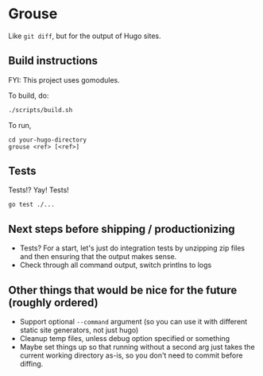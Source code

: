 # Grouse

Like `git diff`, but for the output of Hugo sites.

## Build instructions

FYI: This project uses gomodules.

To build, do:

```sh
./scripts/build.sh
```

To run,

```
cd your-hugo-directory
grouse <ref> [<ref>]
```

## Tests

Tests!? Yay! Tests!

```
go test ./...
```

## Next steps before shipping / productionizing
- Tests? For a start, let's just do integration tests by unzipping zip files and then ensuring that the output makes sense.
- Check through all command output, switch printlns to logs

## Other things that would be nice for the future (roughly ordered)
- Support optional `--command` argument (so you can use it with different static site generators, not just hugo)
- Cleanup temp files, unless debug option specified or something
- Maybe set things up so that running without a second arg just takes the current working directory as-is, so you don't need to commit before diffing.

